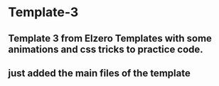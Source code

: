 # Template-3
## Template 3 from Elzero Templates with some animations and css tricks to practice code.
## just added the main files of the template 
